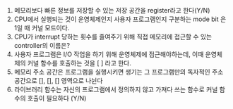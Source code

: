 1.  메모리보다 빠른 정보를 저장할 수 있는 저장 공간을 register라고 한다(Y/N)
2.  CPU에서 실행되는 것이 운영체제인지 사용자 프로그램인지 구분하는 mode bit 은 1일 때 커널 모드이다.
3.  CPU가 interrupt 당하는 횟수를 줄여주기 위해 직접 메모리에 접근할 수 있는 controller의 이름은?
4.  사용자 프로그램은 I/O 작업을 하기 위해 운영체제에 접근해야하는데, 이때 운영체제의 커널 함수를 호출하는 것을 [ ] 라고 한다.
5.  메모리 주소 공간은 프로그램을 실행시키면 생기는 그 프로그램만의 독자적인 주소공간으로 [], [], [] 영역으로 나뉜다
6.  라이브러리 함수는 자신의 프로그램에서 정의하지 않고 가져다 쓰는 함수로 커널 함수의 호출이 필요하다 (Y/N)